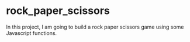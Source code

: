 # rock_paper_scissors

In this project, I am going to build a rock paper scissors game using some Javascript functions.